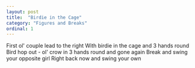 ```yaml
---
layout: post
title:  "Birdie in the Cage"
category: "Figures and Breaks"
ordinal: 1
---
```


First ol' couple lead to the right 
With birdie in the cage and 3 hands round 
Bird hop out - ol' crow in 
3 hands round and gone again 
Break and swing your opposite girl 
Right back now and swing your own

